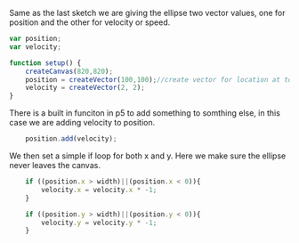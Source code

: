 Same as the last sketch we are giving the ellipse two vector values, one for position and the other for velocity or speed.

```js
var position;
var velocity;

function setup() {
    createCanvas(820,820);
    position = createVector(100,100);//create vector for location at top left of canvas
    velocity = createVector(2, 2);
}
```

There is a built in funciton in p5 to add something to somthing else, in this case we are adding velocity to position.

```js
    position.add(velocity);
```

We then set a simple if loop for both x and y. Here we make sure the ellipse never leaves the canvas.
    
```js
    if ((position.x > width)||(position.x < 0)){
        velocity.x = velocity.x * -1;
    }

    if ((position.y > width)||(position.y < 0)){
        velocity.y = velocity.y * -1;
    }

```
